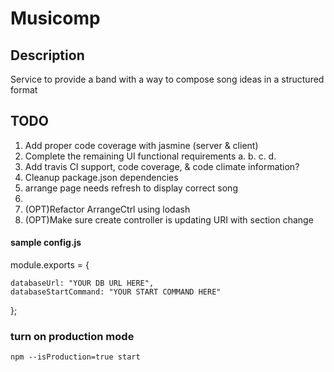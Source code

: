 # Musicomp
 
## Description
Service to provide a band with a way to compose song ideas in a structured format

## TODO
1. Add proper code coverage with jasmine (server & client)
2. Complete the remaining UI functional requirements
	a. 
	b. 
	c. 
	d. 
3. Add travis CI support, code coverage, & code climate information?
4. Cleanup package.json dependencies
5. arrange page needs refresh to display correct song
6. 
7. (OPT)Refactor ArrangeCtrl using lodash
8. (OPT)Make sure create controller is updating URI with section change

#### sample config.js
module.exports = {

    databaseUrl: "YOUR DB URL HERE",
    databaseStartCommand: "YOUR START COMMAND HERE"

};

### turn on production mode
`npm --isProduction=true start`

